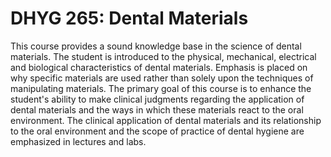 # DHYG 265: Dental Materials

This course provides a sound knowledge base in the science of dental materials. The student is introduced to the physical, mechanical, electrical and biological characteristics of dental materials. Emphasis is placed on why specific materials are used rather than solely upon the techniques of manipulating materials. The primary goal of this course is to enhance the student's ability to make clinical judgments regarding the application of dental materials and the ways in which these materials react to the oral environment. The clinical application of dental materials and its relationship to the oral environment and the scope of practice of dental hygiene are emphasized in lectures and labs.